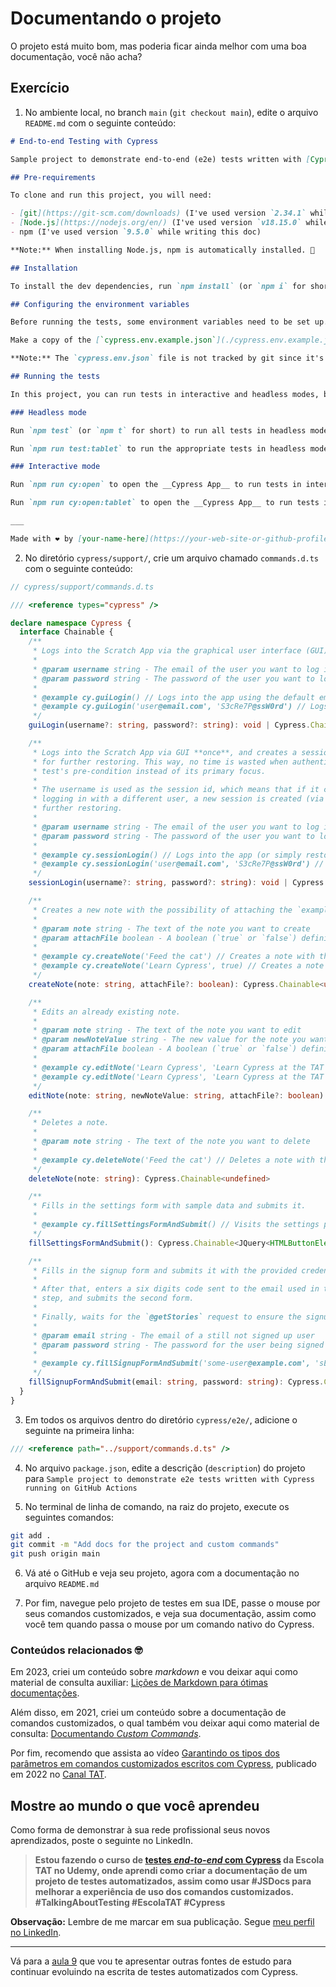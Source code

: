 # Documentando o projeto

O projeto está muito bom, mas poderia ficar ainda melhor com uma boa documentação, você não acha?

## Exercício

1. No ambiente local, no branch `main` (`git checkout main`), edite o arquivo `README.md` com o seguinte conteúdo:

```md
# End-to-end Testing with Cypress

Sample project to demonstrate end-to-end (e2e) tests written with [Cypress](https://cypress.io) running on GitHub Actions.

## Pre-requirements

To clone and run this project, you will need:

- [git](https://git-scm.com/downloads) (I've used version `2.34.1` while writing this doc)
- [Node.js](https://nodejs.org/en/) (I've used version `v18.15.0` while writing this doc)
- npm (I've used version `9.5.0` while writing this doc)

**Note:** When installing Node.js, npm is automatically installed. 🚀

## Installation

To install the dev dependencies, run `npm install` (or `npm i` for short.)

## Configuring the environment variables

Before running the tests, some environment variables need to be set up.

Make a copy of the [`cypress.env.example.json`](./cypress.env.example.json) file as `cypress.env.json`, and set the appropriate values for all the variables.

**Note:** The `cypress.env.json` file is not tracked by git since it's listed in the `.gitignore` file.

## Running the tests

In this project, you can run tests in interactive and headless modes, both on desktop and tablet viewports.

### Headless mode

Run `npm test` (or `npm t` for short) to run all tests in headless mode using a desktop viewport.

Run `npm run test:tablet` to run the appropriate tests in headless mode using a tablet viewport.

### Interactive mode

Run `npm run cy:open` to open the __Cypress App__ to run tests in interactive mode using a desktop viewport.

Run `npm run cy:open:tablet` to open the __Cypress App__ to run tests in interactive mode using a tablet viewport.

___

Made with ❤️ by [your-name-here](https://your-web-site-or-github-profile-here).

```

2. No diretório `cypress/support/`, crie um arquivo chamado `commands.d.ts` com o seguinte conteúdo:

```ts
// cypress/support/commands.d.ts

/// <reference types="cypress" />

declare namespace Cypress {
  interface Chainable {
    /**
     * Logs into the Scratch App via the graphical user interface (GUI).
     *
     * @param username string - The email of the user you want to log in with
     * @param password string - The password of the user you want to log in with
     *
     * @example cy.guiLogin() // Logs into the app using the default email and password (defined as envs)
     * @example cy.guiLogin('user@email.com', 'S3cRe7P@ssW0rd') // Logs into the app using the provided credentials
     */
    guiLogin(username?: string, password?: string): void | Cypress.Chainable<null>

    /**
     * Logs into the Scratch App via GUI **once**, and creates a session in this process
     * for further restoring. This way, no time is wasted when authentication is only a
     * test's pre-condition instead of its primary focus.
     *
     * The username is used as the session id, which means that if it changes, eg., when
     * logging in with a different user, a new session is created (via GUI), and saved for
     * further restoring.
     *
     * @param username string - The email of the user you want to log in with
     * @param password string - The password of the user you want to log in with
     *
     * @example cy.sessionLogin() // Logs into the app (or simply restores the session) using the default email and password (defined as envs)
     * @example cy.sessionLogin('user@email.com', 'S3cRe7P@ssW0rd') // Logs into the app (or simply restores the session) using the provided credentials
     */
    sessionLogin(username?: string, password?: string): void | Cypress.Chainable<null>

    /**
     * Creates a new note with the possibility of attaching the `example.json` fixture file.
     *
     * @param note string - The text of the note you want to create
     * @param attachFile boolean - A boolean (`true` or `false`) defining if you want or not to attach a file when creating the note (default is `false`)
     *
     * @example cy.createNote('Feed the cat') // Creates a note with the provided description
     * @example cy.createNote('Learn Cypress', true) // Creates a note with the provided description, and attaches the `example.json` fixture file to it
     */
    createNote(note: string, attachFile?: boolean): Cypress.Chainable<undefined>

    /**
     * Edits an already existing note.
     *
     * @param note string - The text of the note you want to edit
     * @param newNoteValue string - The new value for the note you want to edit
     * @param attachFile boolean - A boolean (`true` or `false`) defining if you want or not to attach a file when editing the note (default is `false`)
     *
     * @example cy.editNote('Learn Cypress', 'Learn Cypress at the TAT online school') // Edits the description of note with the text 'Learn Cypress' to 'Learn Cypress at the TAT online school'
     * @example cy.editNote('Learn Cypress', 'Learn Cypress at the TAT online school', true) // Edits the description of note with the text 'Learn Cypress' to 'Learn Cypress at the TAT online school', and attaches the `example.json` fixture file to it
     */
    editNote(note: string, newNoteValue: string, attachFile?: boolean): Cypress.Chainable<undefined>

    /**
     * Deletes a note.
     *
     * @param note string - The text of the note you want to delete
     *
     * @example cy.deleteNote('Feed the cat') // Deletes a note with the provided description
     */
    deleteNote(note: string): Cypress.Chainable<undefined>

    /**
     * Fills in the settings form with sample data and submits it.
     *
     * @example cy.fillSettingsFormAndSubmit() // Visits the settings page, fills in the form with sample data, and submits it
     */
    fillSettingsFormAndSubmit(): Cypress.Chainable<JQuery<HTMLButtonElement>>

    /**
     * Fills in the signup form and submits it with the provided credentials.
     *
     * After that, enters a six digits code sent to the email used in the previous
     * step, and submits the second form.
     *
     * Finally, waits for the `@getStories` request to ensure the signup succeeded.
     *
     * @param email string - The email of a still not signed up user
     * @param password string - The password for the user being signed up
     *
     * @example cy.fillSignupFormAndSubmit('some-user@example.com', 'sEcR37-p@s5w0rD')
     */
    fillSignupFormAndSubmit(email: string, password: string): Cypress.Chainable<JQuery<HTMLElement>>
  }
}

```

3. Em todos os arquivos dentro do diretório `cypress/e2e/`, adicione o seguinte na primeira linha:

```js
/// <reference path="../support/commands.d.ts" />

```

4. No arquivo `package.json`, edite a descrição (`description`) do projeto para `Sample project to demonstrate e2e tests written with Cypress running on GitHub Actions`

5. No terminal de linha de comando, na raiz do projeto, execute os seguintes comandos:

```sh
git add .
git commit -m "Add docs for the project and custom commands"
git push origin main

```

6. Vá até o GitHub e veja seu projeto, agora com a documentação no arquivo `README.md`

7. Por fim, navegue pelo projeto de testes em sua IDE, passe o mouse por seus comandos customizados, e veja sua documentação, assim como você tem quando passa o mouse por um comando nativo do Cypress.

### Conteúdos relacionados 🤓

Em 2023, criei um conteúdo sobre _markdown_ e vou deixar aqui como material de consulta auxiliar: [Lições de Markdown para ótimas documentações](https://www.youtube.com/live/spImAJt7nJc?feature=share).

Além disso, em 2021, criei um conteúdo sobre a documentação de comandos customizados, o qual também vou deixar aqui como material de consulta: [Documentando _Custom Commands_](https://www.youtube.com/live/ju1e5x52qvA?feature=share).

Por fim, recomendo que assista ao vídeo [Garantindo os tipos dos parâmetros em comandos customizados escritos com Cypress](https://youtu.be/dPyxH4Jd8D4), publicado em 2022 no [Canal TAT](https://www.youtube.com/@TalkingAboutTesting).

## Mostre ao mundo o que você aprendeu

Como forma de demonstrar à sua rede profissional seus novos aprendizados, poste o seguinte no LinkedIn.

> **Estou fazendo o curso de [testes _end-to-end_ com Cypress](https://www.udemy.com/course/testes-end-to-end-com-cypress/?referralCode=BFC58FC7B29F2F37904D) da Escola TAT no Udemy, onde aprendi como criar a documentação de um projeto de testes automatizados, assim como usar #JSDocs para melhorar a experiência de uso dos comandos customizados. #TalkingAboutTesting #EscolaTAT #Cypress**

**Observação:** Lembre de me marcar em sua publicação. Segue [meu perfil no LinkedIn](https://www.linkedin.com/in/walmyr-lima-e-silva-filho).

___

Vá para a [aula 9](./9.md) que vou te apresentar outras fontes de estudo para continuar evoluindo na escrita de testes automatizados com Cypress.